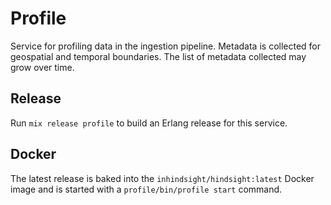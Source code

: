 # Profile

Service for profiling data in the ingestion pipeline. Metadata is collected for
geospatial and temporal boundaries. The list of metadata collected may grow over time.

## Release

Run `mix release profile` to build an Erlang release for this service.

## Docker

The latest release is baked into the `inhindsight/hindsight:latest` Docker image
and is started with a `profile/bin/profile start` command.

